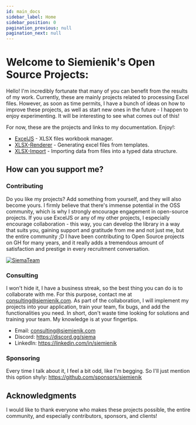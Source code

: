 ```yaml
---
id: main_docs
sidebar_label: Home
sidebar_position: 0
pagination_previous: null
pagination_next: null
---
```


# Welcome to Siemienik's Open Source Projects:

Hello! I'm incredibly fortunate that many of you can benefit from the results of my work. Currently, these are mainly
projects related to processing Excel files. However, as soon as time permits, I have a bunch of ideas on how to improve
these projects, as well as start new ones in the future - I happen to enjoy experimenting. It will be interesting to see
what comes out of this!

For now, these are the projects and links to my documentation. Enjoy!:

* [ExcelJS](./exceljs/001-exceljs-homepage.md) - XLSX files workbook manager.
* [XLSX-Renderer](./xlsx-renderer/010-xlsx-renderer-homepage.md) - Generating excel files from templates.
* [XLSX-Import](./xlsx-import/001-xlsx-import-homepage.md) - Importing data from files into a typed data structure.

## How can you support me?

### Contributing

Do you like my projects? Add something from yourself, and they will also become yours. I firmly believe that there's
immense potential in the OSS community, which is why I strongly encourage engagement in open-source projects. If you use
ExcelJS or any of my other projects, I especially encourage collaboration - this way, you can develop the library in a
way that suits you, gaining support and gratitude from me and not just me, but the entire community ;D I have been
contributing to Open Source projects on GH for many years, and it really adds a tremendous amount of satisfaction and
prestige in every recruitment conversation.

[![SiemaTeam](https://discordapp.com/api/guilds/976854442009825321/widget.png?style=banner2)](https://discord.gg/siema)

### Consulting

I won't hide it, I have a business streak, so the best thing you can do is to collaborate with me. For this purpose,
contact me at consulting@siemienik.com. As part of the collaboration, I will implement my projects into your
application, train your team, fix bugs, and add the functionalities you need. In short, don't waste time looking for
solutions and training your team. My knowledge is at your fingertips.

* Email: consulting@siemienik.com
* Discord: https://discord.gg/siema
* LinkedIn: https://linkedin.com/in/siemienik

### Sponsoring

Every time I talk about it, I feel a bit odd, like I'm begging. So I'll just mention this option
shyly: https://github.com/sponsors/siemienik

## Acknowledgments

I would like to thank everyone who makes these projects possible, the entire community, and especially contributors,
sponsors, and clients!
